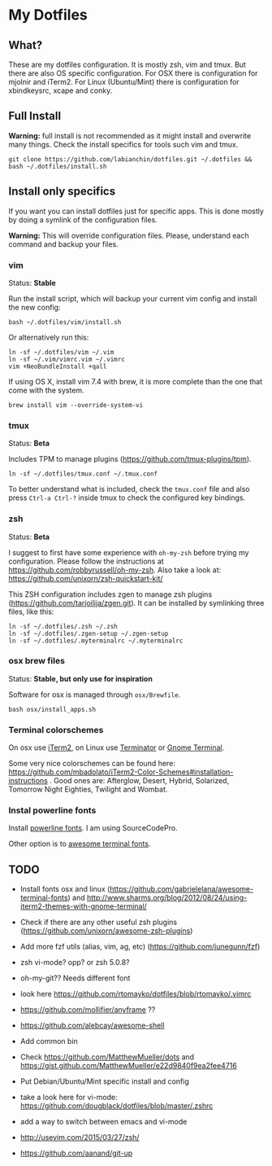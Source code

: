 
My Dotfiles
===========

## What?

These are my dotfiles configuration. It is mostly zsh, vim and tmux. But there are also OS specific configuration. For OSX there is configuration for mjolnir and iTerm2. For Linux (Ubuntu/Mint) there is configuration for xbindkeysrc, xcape and conky.

## Full Install

**Warning:** full install is not recommended as it might install and overwrite many things. Check the install specifics for tools such vim and tmux.

```
git clone https://github.com/labianchin/dotfiles.git ~/.dotfiles && bash ~/.dotfiles/install.sh
```

## Install only specifics

If you want you can install dotfiles just for specific apps. This is done mostly by doing a symlink of the configuration files.

**Warning:** This will override configuration files. Please, understand each command and backup your files.

### vim

Status: **Stable**

Run the install script, which will backup your current vim config and install the new config:

```
bash ~/.dotfiles/vim/install.sh
```

Or alternatively run this:

```
ln -sf ~/.dotfiles/vim ~/.vim
ln -sf ~/.vim/vimrc.vim ~/.vimrc
vim +NeoBundleInstall +qall
```

If using OS X, install vim 7.4 with brew, it is more complete than the one that come with the system.

```
brew install vim --override-system-vi
```

### tmux

Status: **Beta**

Includes TPM to manage plugins (https://github.com/tmux-plugins/tpm).

```
ln -sf ~/.dotfiles/tmux.conf ~/.tmux.conf
```

To better understand what is included, check the `tmux.conf` file and also press `Ctrl-a Ctrl-?` inside tmux to check the configured key bindings.

### zsh

Status: **Beta**

I suggest to first have some experience with `oh-my-zsh` before trying my configuration.
Please follow the instructions at https://github.com/robbyrussell/oh-my-zsh.
Also take a look at: https://github.com/unixorn/zsh-quickstart-kit/

This ZSH configuration includes zgen to manage zsh plugins (https://github.com/tarjoilija/zgen.git).
It can be installed by symlinking three files, like this:

```
ln -sf ~/.dotfiles/.zsh ~/.zsh
ln -sf ~/.dotfiles/.zgen-setup ~/.zgen-setup
ln -sf ~/.dotfiles/.myterminalrc ~/.myterminalrc
```

### osx brew files

Status: **Stable, but only use for inspiration**

Software for osx is managed through `osx/Brewfile`.

```
bash osx/install_apps.sh
```

### Terminal colorschemes

On osx use [iTerm2](), on Linux use [Terminator]() or [Gnome Terminal]().

Some very nice colorschemes can be found here: https://github.com/mbadolato/iTerm2-Color-Schemes#installation-instructions .
Good ones are: Afterglow, Desert, Hybrid, Solarized, Tomorrow Night Eighties, Twilight and Wombat.

### Instal powerline fonts

Install [powerline fonts](https://github.com/powerline/fonts). I am using SourceCodePro.

Other option is to [awesome terminal fonts](https://github.com/gabrielelana/awesome-terminal-fonts).

## TODO

- Install fonts osx and linux (https://github.com/gabrielelana/awesome-terminal-fonts) and http://www.sharms.org/blog/2012/08/24/using-iterm2-themes-with-gnome-terminal/
- Check if there are any other useful zsh plugins (https://github.com/unixorn/awesome-zsh-plugins)
- Add more fzf utils (alias, vim, ag, etc) (https://github.com/junegunn/fzf)
- zsh vi-mode? opp? or zsh 5.0.8?
- oh-my-git?? Needs different font
- look here https://github.com/rtomayko/dotfiles/blob/rtomayko/.vimrc
- https://github.com/mollifier/anyframe ??

- https://github.com/alebcay/awesome-shell
- Add common bin
- Check https://github.com/MatthewMueller/dots and https://gist.github.com/MatthewMueller/e22d9840f9ea2fee4716
- Put Debian/Ubuntu/Mint specific install and config
- take a look here for vi-mode: https://github.com/dougblack/dotfiles/blob/master/.zshrc
- add a way to switch between emacs and vi-mode
- http://usevim.com/2015/03/27/zsh/
- https://github.com/aanand/git-up
